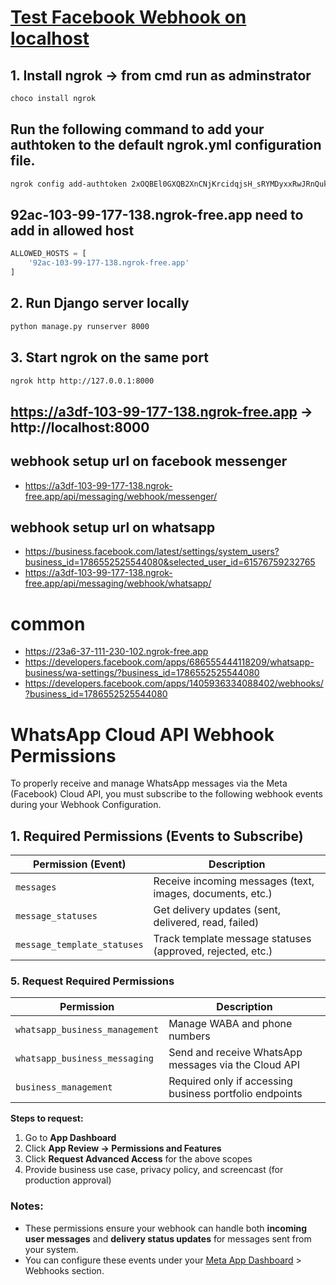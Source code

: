 # [Test Facebook Webhook on localhost](https://dashboard.ngrok.com/get-started/setup/windows)
## 1. Install ngrok -> from cmd run as adminstrator
```sh
choco install ngrok
```
## Run the following command to add your authtoken to the default ngrok.yml configuration file.
```sh
ngrok config add-authtoken 2xOQBEl0GXQB2XnCNjKrcidqjsH_sRYMDyxxRwJRnQukNheJ44M
```
##  92ac-103-99-177-138.ngrok-free.app need to add in allowed host
```py
ALLOWED_HOSTS = [
    '92ac-103-99-177-138.ngrok-free.app'
]

```
## 2. Run Django server locally
```sh
python manage.py runserver 8000
```
## 3. Start ngrok on the same port
```sh
ngrok http http://127.0.0.1:8000
```
## https://a3df-103-99-177-138.ngrok-free.app -> http://localhost:8000

## webhook setup url on facebook messenger
-  https://a3df-103-99-177-138.ngrok-free.app/api/messaging/webhook/messenger/
## webhook setup url on whatsapp
- https://business.facebook.com/latest/settings/system_users?business_id=1786552525544080&selected_user_id=61576759232765
- https://a3df-103-99-177-138.ngrok-free.app/api/messaging/webhook/whatsapp/

# common
-  https://23a6-37-111-230-102.ngrok-free.app
-  https://developers.facebook.com/apps/686555444118209/whatsapp-business/wa-settings/?business_id=1786552525544080
-  https://developers.facebook.com/apps/1405936334088402/webhooks/?business_id=1786552525544080

# WhatsApp Cloud API Webhook Permissions

To properly receive and manage WhatsApp messages via the Meta (Facebook) Cloud API, you must subscribe to the following webhook events during your Webhook Configuration.

## 1. Required Permissions (Events to Subscribe)

| Permission (Event)         | Description                                                                 |
|---------------------------|-----------------------------------------------------------------------------|
| `messages`                | Receive incoming messages (text, images, documents, etc.)                   |
| `message_statuses`        | Get delivery updates (sent, delivered, read, failed)                        |
| `message_template_statuses` | Track template message statuses (approved, rejected, etc.)                  |


### 5. Request Required Permissions

| Permission                    | Description                                                    |
|------------------------------|----------------------------------------------------------------|
| `whatsapp_business_management` | Manage WABA and phone numbers                                 |
| `whatsapp_business_messaging`  | Send and receive WhatsApp messages via the Cloud API          |
| `business_management`          | Required only if accessing business portfolio endpoints    

**Steps to request:**

1. Go to **App Dashboard**
2. Click **App Review → Permissions and Features**
3. Click **Request Advanced Access** for the above scopes
4. Provide business use case, privacy policy, and screencast (for production approval)


### Notes:
- These permissions ensure your webhook can handle both **incoming user messages** and **delivery status updates** for messages sent from your system.
- You can configure these events under your [Meta App Dashboard](https://developers.facebook.com/apps/) > Webhooks section.

